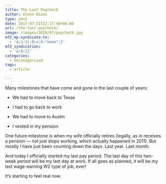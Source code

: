 ```yaml
---
title: The Last Paycheck
author: Glenn Dixon
type: post
date: 2017-07-21T22:17:40+00:00
url: /the-last-paycheck/
image: /images/2018/07/paycheck.jpg
mf2_mp-syndicate-to:
  - 'a:1:{i:0;s:4:"none";}'
mf2_syndication:
  - 'a:0:{}'
categories:
  - Uncategorized
tags:
  - article

---
```

Many milestones that have come and gone in the last couple of years:

* We had to move back to Texas
  
* I had to go back to work
  
* We had to move to Austin
  
* I vested in my pension

One future milestone is when my wife officially retires (legally, as in receives a pension &#8212; not just stops working, which actually happened in 2011). But mostly I have just been counting down the days. Last year. Last month.

And today I officially started my last pay period. The last day of this two-week period will be my last day at work. If all goes as planned, it will be my last wage-earning W2 type of job, ever!

It&#8217;s starting to feel real now.